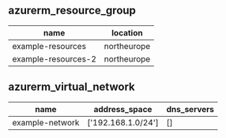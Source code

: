 ## azurerm_resource_group
|name|location|
|-|-|
|example-resources|northeurope|
|example-resources-2|northeurope|
## azurerm_virtual_network
|name|address_space|dns_servers|
|-|-|-|
|example-network|['192.168.1.0/24']|[]|
